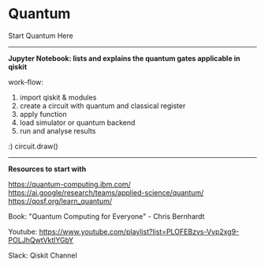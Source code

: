 # Quantum
Start Quantum Here 

___________________________________________________________________________
<b>Jupyter Notebook: lists and explains the quantum gates applicable in qiskit</b>

work-flow:
1. import qiskit & modules
2. create a circuit with quantum and classical register
3. apply function 
4. load simulator or quantum backend
5. run and analyse results

:) circuit.draw()

___________________________________________________________________________
<b>Resources to start with</b>

https://quantum-computing.ibm.com/
https://ai.google/research/teams/applied-science/quantum/
https://qosf.org/learn_quantum/

Book: "Quantum Computing for Everyone" - Chris Bernhardt

Youtube: https://www.youtube.com/playlist?list=PLOFEBzvs-Vvp2xg9-POLJhQwtVktlYGbY

Slack: Qiskit Channel
